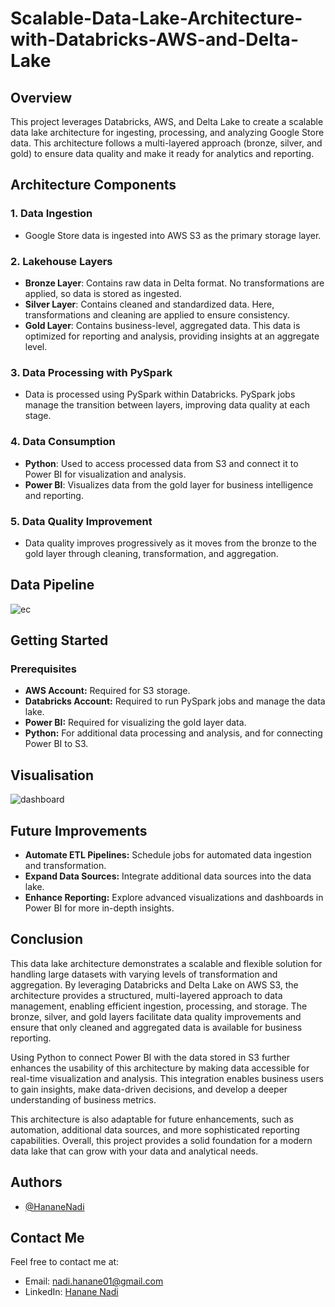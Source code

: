 # Scalable-Data-Lake-Architecture-with-Databricks-AWS-and-Delta-Lake

## Overview

This project leverages Databricks, AWS, and Delta Lake to create a scalable data lake architecture for ingesting, processing, and analyzing Google Store data. This architecture follows a multi-layered approach (bronze, silver, and gold) to ensure data quality and make it ready for analytics and reporting.

## Architecture Components

### 1. **Data Ingestion**
   - Google Store data is ingested into AWS S3 as the primary storage layer.

### 2. **Lakehouse Layers**
   - **Bronze Layer**: Contains raw data in Delta format. No transformations are applied, so data is stored as ingested.
   - **Silver Layer**: Contains cleaned and standardized data. Here, transformations and cleaning are applied to ensure consistency.
   - **Gold Layer**: Contains business-level, aggregated data. This data is optimized for reporting and analysis, providing insights at an aggregate level.

### 3. **Data Processing with PySpark**
   - Data is processed using PySpark within Databricks. PySpark jobs manage the transition between layers, improving data quality at each stage.

### 4. **Data Consumption**
   - **Python**: Used to access processed data from S3 and connect it to Power BI for visualization and analysis.
   - **Power BI**: Visualizes data from the gold layer for business intelligence and reporting.

### 5. **Data Quality Improvement**
   - Data quality improves progressively as it moves from the bronze to the gold layer through cleaning, transformation, and aggregation.

## Data Pipeline
![ec](https://github.com/user-attachments/assets/91e0be2d-c8e9-406a-847b-a48d15e8b588)

## Getting Started
### Prerequisites
- **AWS Account:** Required for S3 storage.
- **Databricks Account:** Required to run PySpark jobs and manage the data lake.
- **Power BI:** Required for visualizing the gold layer data.
- **Python:** For additional data processing and analysis, and for connecting Power BI to S3.

## Visualisation 
![dashboard](https://github.com/user-attachments/assets/06945c41-0b36-44bb-9b05-6f7773dcd1d5)

## Future Improvements
- **Automate ETL Pipelines:** Schedule jobs for automated data ingestion and transformation.
- **Expand Data Sources:** Integrate additional data sources into the data lake.
- **Enhance Reporting:** Explore advanced visualizations and dashboards in Power BI for more in-depth insights.

## Conclusion

This data lake architecture demonstrates a scalable and flexible solution for handling large datasets with varying levels of transformation and aggregation. By leveraging Databricks and Delta Lake on AWS S3, the architecture provides a structured, multi-layered approach to data management, enabling efficient ingestion, processing, and storage. The bronze, silver, and gold layers facilitate data quality improvements and ensure that only cleaned and aggregated data is available for business reporting.

Using Python to connect Power BI with the data stored in S3 further enhances the usability of this architecture by making data accessible for real-time visualization and analysis. This integration enables business users to gain insights, make data-driven decisions, and develop a deeper understanding of business metrics.

This architecture is also adaptable for future enhancements, such as automation, additional data sources, and more sophisticated reporting capabilities. Overall, this project provides a solid foundation for a modern data lake that can grow with your data and analytical needs.


## Authors

- [@HananeNadi](https://github.com/HananeNadi)

## Contact Me

Feel free to contact me at:

- Email: nadi.hanane01@gmail.com
- LinkedIn: [Hanane Nadi](https://www.linkedin.com/in/hanane-nadi-32089a251/)
